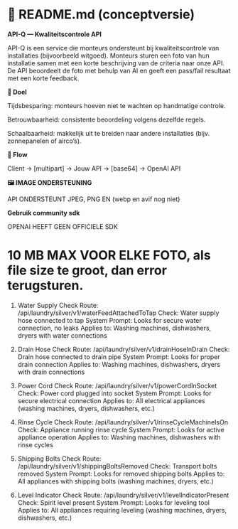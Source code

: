 # 📄 README.md (conceptversie)

**API-Q — Kwaliteitscontrole API**

API-Q is een service die monteurs ondersteunt bij kwaliteitscontrole van installaties (bijvoorbeeld witgoed).
Monteurs sturen een foto van hun installatie samen met een korte beschrijving van de criteria naar onze API.
De API beoordeelt de foto met behulp van AI en geeft een pass/fail resultaat met een korte feedback.

**🎯 Doel**

Tijdsbesparing: monteurs hoeven niet te wachten op handmatige controle.

Betrouwbaarheid: consistente beoordeling volgens dezelfde regels.

Schaalbaarheid: makkelijk uit te breiden naar andere installaties (bijv. zonnepanelen of airco’s).

**🔀 Flow**

Client → [multipart] → Jouw API → [base64] → OpenAI API

**🖼️ IMAGE ONDERSTEUNING**

API ONDERSTEUNT JPEG, PNG EN (webp en avif nog niet)

**Gebruik community sdk**

OPENAI HEEFT GEEN OFFICIELE SDK



# 10 MB MAX VOOR ELKE FOTO, als file size te groot, dan error terugsturen. 



1. Water Supply Check
Route: /api/laundry/silver/v1/waterFeedAttachedToTap
Check: Water supply hose connected to tap
System Prompt: Looks for secure water connection, no leaks
Applies to: Washing machines, dishwashers, dryers with water connections

2. Drain Hose Check
Route: /api/laundry/silver/v1/drainHoseInDrain
Check: Drain hose connected to drain pipe
System Prompt: Looks for proper drain connection
Applies to: Washing machines, dishwashers, dryers with drain connections

3. Power Cord Check
Route: /api/laundry/silver/v1/powerCordInSocket
Check: Power cord plugged into socket
System Prompt: Looks for secure electrical connection
Applies to: All electrical appliances (washing machines, dryers, dishwashers, etc.)

4. Rinse Cycle Check
Route: /api/laundry/silver/v1/rinseCycleMachineIsOn
Check: Appliance running rinse cycle
System Prompt: Looks for active appliance operation
Applies to: Washing machines, dishwashers with rinse cycles

5. Shipping Bolts Check
Route: /api/laundry/silver/v1/shippingBoltsRemoved
Check: Transport bolts removed
System Prompt: Looks for removed shipping bolts
Applies to: All appliances with shipping bolts (washing machines, dryers, etc.)

6. Level Indicator Check
Route: /api/laundry/silver/v1/levelIndicatorPresent
Check: Spirit level present
System Prompt: Looks for leveling tool
Applies to: All appliances requiring leveling (washing machines, dryers, dishwashers, etc.)



